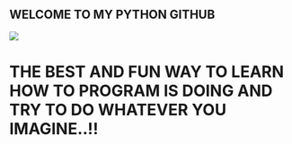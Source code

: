 ## WELCOME TO MY PYTHON GITHUB 

![](http://www.kappit.com/img/pics/201510_1829_dhbgd_sm.jpg)

# THE BEST AND FUN WAY TO LEARN HOW TO PROGRAM IS DOING AND TRY TO DO WHATEVER YOU IMAGINE..!!
